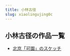 ```yaml
---
title: 小林古径
slug: xiaolingujing0c
---
```


## 小林古径の作品一覧

- [北京「可園」のスケッチ](beijingkeyuannosuketsuchi3c)
